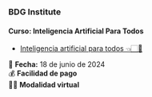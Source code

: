 ### BDG Institute

#### Curso: Inteligencia Artificial Para Todos
* [Inteligencia artificial para todos 👈🏻💛](https://bdginstitute.edu.co/inteligencia-artificial-para-todos/)
  
📅 **Fecha:** 18 de junio de 2024  <br>
💰 **Facilidad de pago** <br>
👩‍💻 **Modalidad virtual**


